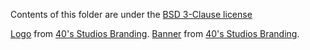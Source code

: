 Contents of this folder are under the [BSD 3-Clause license](../../LICENSE.txt)

[Logo](logo.png) from [40's Studios Branding](https://github.com/fortiesstudios/branding).
[Banner](banner-corner-60px.png) from [40's Studios Branding](https://github.com/fortiesstudios/branding).

